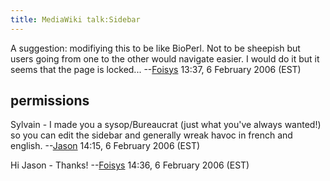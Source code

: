 ```yaml
---
title: MediaWiki talk:Sidebar
---
```


A suggestion: modifiying this to be like BioPerl. Not to be sheepish but
users going from one to the other would navigate easier. I would do it
but it seems that the page is
locked... --[Foisys](User:Foisys "wikilink") 13:37, 6 February 2006
(EST)

permissions
-----------

Sylvain - I made you a sysop/Bureaucrat (just what you've always
wanted!) so you can edit the sidebar and generally wreak havoc in french
and english. --[Jason](User:Jason "wikilink") 14:15, 6 February 2006
(EST)

Hi Jason - Thanks! --[Foisys](User:Foisys "wikilink") 14:36, 6 February
2006 (EST)
